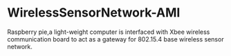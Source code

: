 WirelessSensorNetwork-AMI
=========================

Raspberry pie,a light-weight computer is interfaced with Xbee wireless communication board to act as a gateway for 802.15.4 base wireless sensor network.

